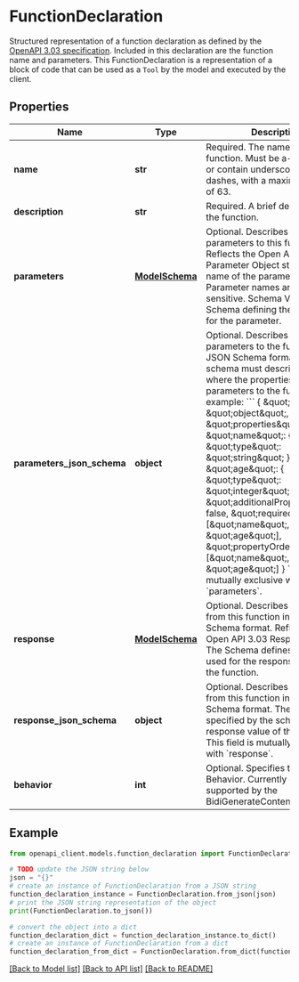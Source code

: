 # FunctionDeclaration

Structured representation of a function declaration as defined by the  [OpenAPI 3.03 specification](https://spec.openapis.org/oas/v3.0.3). Included  in this declaration are the function name and parameters. This  FunctionDeclaration is a representation of a block of code that can be used  as a `Tool` by the model and executed by the client.

## Properties

Name | Type | Description | Notes
------------ | ------------- | ------------- | -------------
**name** | **str** | Required. The name of the function.  Must be a-z, A-Z, 0-9, or contain underscores and dashes, with a maximum  length of 63. | 
**description** | **str** | Required. A brief description of the function. | 
**parameters** | [**ModelSchema**](ModelSchema.md) | Optional. Describes the parameters to this function. Reflects the Open  API 3.03 Parameter Object string Key: the name of the parameter. Parameter  names are case sensitive. Schema Value: the Schema defining the type used  for the parameter. | [optional] 
**parameters_json_schema** | **object** | Optional. Describes the parameters to the function in JSON Schema format.  The schema must describe an object where the properties are the parameters  to the function. For example:   &#x60;&#x60;&#x60;  {    \&quot;type\&quot;: \&quot;object\&quot;,    \&quot;properties\&quot;: {      \&quot;name\&quot;: { \&quot;type\&quot;: \&quot;string\&quot; },      \&quot;age\&quot;: { \&quot;type\&quot;: \&quot;integer\&quot; }    },    \&quot;additionalProperties\&quot;: false,    \&quot;required\&quot;: [\&quot;name\&quot;, \&quot;age\&quot;],    \&quot;propertyOrdering\&quot;: [\&quot;name\&quot;, \&quot;age\&quot;]  }  &#x60;&#x60;&#x60;   This field is mutually exclusive with &#x60;parameters&#x60;. | [optional] 
**response** | [**ModelSchema**](ModelSchema.md) | Optional. Describes the output from this function in JSON Schema format.  Reflects the Open API 3.03 Response Object. The Schema defines the type  used for the response value of the function. | [optional] 
**response_json_schema** | **object** | Optional. Describes the output from this function in JSON Schema format.  The value specified by the schema is the response value of the function.   This field is mutually exclusive with &#x60;response&#x60;. | [optional] 
**behavior** | **int** | Optional. Specifies the function Behavior.  Currently only supported by the BidiGenerateContent method. | [optional] 

## Example

```python
from openapi_client.models.function_declaration import FunctionDeclaration

# TODO update the JSON string below
json = "{}"
# create an instance of FunctionDeclaration from a JSON string
function_declaration_instance = FunctionDeclaration.from_json(json)
# print the JSON string representation of the object
print(FunctionDeclaration.to_json())

# convert the object into a dict
function_declaration_dict = function_declaration_instance.to_dict()
# create an instance of FunctionDeclaration from a dict
function_declaration_from_dict = FunctionDeclaration.from_dict(function_declaration_dict)
```
[[Back to Model list]](../README.md#documentation-for-models) [[Back to API list]](../README.md#documentation-for-api-endpoints) [[Back to README]](../README.md)


